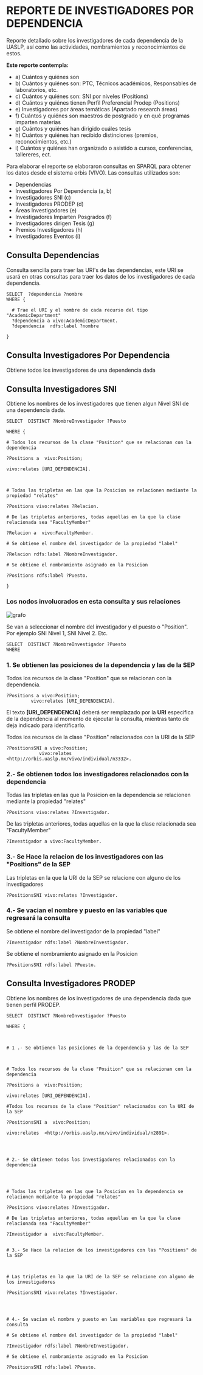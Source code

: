 
# REPORTE DE INVESTIGADORES POR DEPENDENCIA
Reporte detallado sobre los investigadores de cada dependencia de la UASLP, así como las actividades, nombramientos y reconocimientos de estos.

**Este reporte contempla:**

* a) Cuántos y quiénes son
* b) Cuántos y quiénes son: PTC, Técnicos académicos, Responsables de laboratorios, etc.
* c) Cuántos y quiénes son: SNI por niveles (Positions)
* d) Cuántos y quiénes tienen Perfil Preferencial Prodep (Positions)
* e) Investigadores por áreas temáticas (Apartado research áreas)
* f) Cuántos y quiénes son maestros de postgrado  y en qué programas imparten materias
* g) Cuántos y quiénes han dirigido cuáles tesis
* h) Cuántos y quiénes han recibido distinciones (premios, reconocimientos, etc.)
* i) Cuántos y quiénes han organizado o asistido a cursos, conferencias, tallereres, ect.



Para elaborar el reporte se elaboraron consultas en SPARQL para obtener los datos desde el sistema orbis (VIVO). Las consultas utilizados son:

* Dependencias 
* Investigadores Por Dependencia (a, b)
* Investigadores SNI (c)
* Investigadores PRODEP (d)
* Áreas Investigadores (e)
* Investigadores Imparten Posgrados (f)
* Investigadores dirigen Tesis (g)
* Premios Investigadores (h)
* Investigadores Eventos (i)


## Consulta Dependencias

Consulta sencilla para traer las URI's de las dependencias, este URI se usará en otras consultas para traer los datos de los investigadores de cada dependencia.

```sparql
SELECT  ?dependencia ?nombre
WHERE {

  # Trae el URI y el nombre de cada recurso del tipo "AcademicDepartment"
  ?dependencia a vivo:AcademicDepartment.
  ?dependencia  rdfs:label ?nombre
     
}
 ``` 

## Consulta Investigadores Por Dependencia
Obtiene todos los investigadores de una dependencia dada

## Consulta Investigadores SNI
Obtiene los nombres de los investigadores que tienen algun Nivel SNI de una dependencia dada.

```sparql
SELECT  DISTINCT ?NombreInvestigador ?Puesto

WHERE {

# Todos los recursos de la clase "Position" que se relacionan con la dependencia

?Positions a  vivo:Position;

vivo:relates [URI_DEPENDENCIA].

  

# Todas las tripletas en las que la Posicion se relacionen mediante la propiedad "relates"

?Positions vivo:relates ?Relacion.

# De las tripletas anteriores, todas aquellas en la que la clase relacionada sea "FacultyMember"

?Relacion a  vivo:FacultyMember.

# Se obtiene el nombre del investigador de la propiedad "label"

?Relacion rdfs:label ?NombreInvestigador.

# Se obtiene el nombramiento asignado en la Posicion

?Positions rdfs:label ?Puesto.

}
```

### Los nodos involucrados en esta consulta y sus relaciones

![grafo](img/Positions.png)

Se van a seleccionar el nombre del investigador y el puesto o "Position". Por ejemplo SNI Nivel 1, SNI Nivel 2. Etc. 
``` sparql
SELECT  DISTINCT ?NombreInvestigador ?Puesto
WHERE 
```
### 1.  Se obtienen las posiciones de la dependencia y las de la SEP

Todos los recursos de la clase "Position" que se relacionan con la dependencia.
 
   ``` sparql
?Positions a vivo:Position;
            vivo:relates [URI_DEPENDENCIA].
   ```
El texto **[URI_DEPENDENCIA]** deberá ser remplazado por la **URI** especifica de la dependencia al momento de ejecutar la consulta, mientras tanto de deja indicado para identificarlo. 

Todos los recursos de la clase "Position" relacionados con la URI de la SEP
```sparql
?PositionsSNI a vivo:Position;
            vivo:relates  <http://orbis.uaslp.mx/vivo/individual/n3332>.
```

### 2.- Se obtienen todos los investigadores relacionados con la dependencia


Todas las tripletas en las que la Posicion en la dependencia se relacionen mediante la propiedad "relates"
```sparql
?Positions vivo:relates ?Investigador.
```
 De las tripletas anteriores, todas aquellas en la que la clase relacionada sea "FacultyMember" 
 ```sparql
?Investigador a vivo:FacultyMember.
 ```


### 3.- Se Hace la relacion de los investigadores con las "Positions" de la SEP

Las tripletas en la que la URI de la SEP se relacione con alguno de los investigadores
```sparql
?PositionsSNI vivo:relates ?Investigador.
```

### 4.- Se vacian el nombre y puesto en las variables que regresará la consulta

Se obtiene el nombre del investigador de la propiedad "label"
```sparql
?Investigador rdfs:label ?NombreInvestigador.
```
Se obtiene el nombramiento asignado en la Posicion
```sparql
?PositionsSNI rdfs:label ?Puesto.
```	

## Consulta Investigadores PRODEP
Obtiene los nombres de los investigadores de una dependencia dada que tienen perfil PRODEP.

```sparql
SELECT  DISTINCT ?NombreInvestigador ?Puesto

WHERE {

  

# 1 .- Se obtienen las posiciones de la dependencia y las de la SEP

  

# Todos los recursos de la clase "Position" que se relacionan con la dependencia

?Positions a  vivo:Position;

vivo:relates [URI_DEPENDENCIA].

#Todos los recursos de la clase "Position" relacionados con la URI de la SEP

?PositionsSNI a  vivo:Position;

vivo:relates  <http://orbis.uaslp.mx/vivo/individual/n2891>.

  
  

# 2.- Se obtienen todos los investigadores relacionados con la dependencia

  
  

# Todas las tripletas en las que la Posicion en la dependencia se relacionen mediante la propiedad "relates"

?Positions vivo:relates ?Investigador.

# De las tripletas anteriores, todas aquellas en la que la clase relacionada sea "FacultyMember"

?Investigador a  vivo:FacultyMember. 
  

# 3.- Se Hace la relacion de los investigadores con las "Positions" de la SEP

  

# Las tripletas en la que la URI de la SEP se relacione con alguno de los investigadores

?PositionsSNI vivo:relates ?Investigador.

  
  

# 4.- Se vacian el nombre y puesto en las variables que regresará la consulta

# Se obtiene el nombre del investigador de la propiedad "label"

?Investigador rdfs:label ?NombreInvestigador.

# Se obtiene el nombramiento asignado en la Posicion

?PositionsSNI rdfs:label ?Puesto.
```
